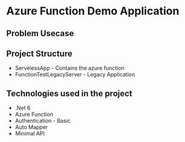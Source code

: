 # Azure Function Demo Application

## Problem Usecase


## Project Structure
- ServelessApp - Contains the azure function
- FunctionTestLegacyServer - Legacy Application

## Technologies used in the project
- .Net 6
- Azure Function
- Authentication - Basic
- Auto Mapper
- Minimal API

